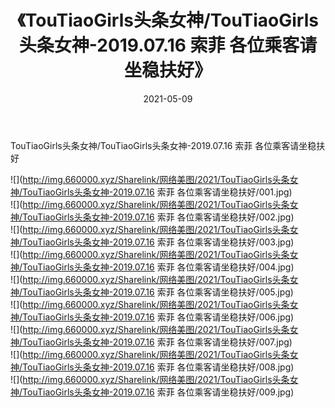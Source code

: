 ﻿---
layout: post
title:  《TouTiaoGirls头条女神/TouTiaoGirls头条女神-2019.07.16 索菲 各位乘客请坐稳扶好》
date:   2021-05-09
img: http://img.660000.xyz/Sharelink/网络美图/2021/TouTiaoGirls头条女神/TouTiaoGirls头条女神-2019.07.16 索菲 各位乘客请坐稳扶好/000.jpg
categories: [美女, 清纯, 唯美]
---

TouTiaoGirls头条女神/TouTiaoGirls头条女神-2019.07.16 索菲 各位乘客请坐稳扶好

 ![](http://img.660000.xyz/Sharelink/网络美图/2021/TouTiaoGirls头条女神/TouTiaoGirls头条女神-2019.07.16 索菲 各位乘客请坐稳扶好/001.jpg) <br>![](http://img.660000.xyz/Sharelink/网络美图/2021/TouTiaoGirls头条女神/TouTiaoGirls头条女神-2019.07.16 索菲 各位乘客请坐稳扶好/002.jpg) <br>![](http://img.660000.xyz/Sharelink/网络美图/2021/TouTiaoGirls头条女神/TouTiaoGirls头条女神-2019.07.16 索菲 各位乘客请坐稳扶好/003.jpg) <br>![](http://img.660000.xyz/Sharelink/网络美图/2021/TouTiaoGirls头条女神/TouTiaoGirls头条女神-2019.07.16 索菲 各位乘客请坐稳扶好/004.jpg) <br>![](http://img.660000.xyz/Sharelink/网络美图/2021/TouTiaoGirls头条女神/TouTiaoGirls头条女神-2019.07.16 索菲 各位乘客请坐稳扶好/005.jpg) <br>![](http://img.660000.xyz/Sharelink/网络美图/2021/TouTiaoGirls头条女神/TouTiaoGirls头条女神-2019.07.16 索菲 各位乘客请坐稳扶好/006.jpg) <br>![](http://img.660000.xyz/Sharelink/网络美图/2021/TouTiaoGirls头条女神/TouTiaoGirls头条女神-2019.07.16 索菲 各位乘客请坐稳扶好/007.jpg) <br>![](http://img.660000.xyz/Sharelink/网络美图/2021/TouTiaoGirls头条女神/TouTiaoGirls头条女神-2019.07.16 索菲 各位乘客请坐稳扶好/008.jpg) <br>![](http://img.660000.xyz/Sharelink/网络美图/2021/TouTiaoGirls头条女神/TouTiaoGirls头条女神-2019.07.16 索菲 各位乘客请坐稳扶好/009.jpg) <br>